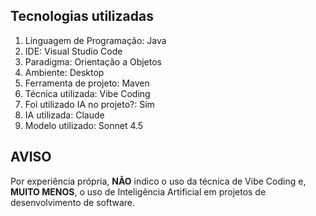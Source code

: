 ## Tecnologias utilizadas
1. Linguagem de Programação: Java
2. IDE: Visual Studio Code
3. Paradigma: Orientação a Objetos
4. Ambiente: Desktop
5. Ferramenta de projeto: Maven
6. Técnica utilizada: Vibe Coding
7. Foi utilizado IA no projeto?: Sim
8. IA utilizada: Claude
9. Modelo utilizado: Sonnet 4.5

## AVISO
Por experiência própria, **NÃO** indico o uso da técnica de Vibe Coding e, __MUITO MENOS__, o uso de Inteligência Artificial em projetos de desenvolvimento de software.

